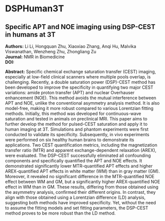 # DSPHuman3T
## Specific APT and NOE imaging using DSP-CEST in humans at 3T ##

**Authors:** Li Li, Hongquan Zhu, Xiaoxiao Zhang, Anqi Hu, Malvika Viswanathan, Wenzheng Zhu, Zhongliang Zu   
**Journal:** NMR in Biomedicine   
**DOI:**    

**Abstract:**
Specific chemical exchange saturation transfer (CEST) imaging, especially at low-field clinical scanners where multiple pools overlap, is challenging. Recently, a double saturation power (DSP)-CEST method has been developed to improve the specificity in quantifying two major CEST variations: amide proton transfer (APT) and nuclear Overhauser enhancement (NOE). This method avoids the mutual interference between APT and NOE, unlike the conventional asymmetry analysis method. It is also model-free, making it more robust compared to various Lorentzian fitting methods. Initially, this method was developed for continuous-wave saturation and tested in animals on preclinical MRI. This paper aims to further develop the method for pulsed-CEST saturation and apply it to human imaging at 3T. Simulations and phantom experiments were first conducted to validate its specificity. Subsequently, in vivo experiments were performed on six healthy human brains to demonstrate its applications. Two CEST quantification metrics, including the magnetization transfer ratio (MTR) and apparent exchange-dependent relaxation (AREX), were evaluated. The DSP-CEST successfully eliminated all confounding components and specifically quantified the APT and NOE effects. It demonstrated significantly lower MTR-quantified APT effects and higher AREX-quantified APT effects in white matter (WM) than in gray matter (GM). Moreover, it revealed no significant difference in the MTR-quantified NOE effect between WM and GM, but a significantly higher AREX-quantified NOE effect in WM than in GM. These results, differing from those obtained using the asymmetry analysis, confirmed their different origins. In contrast, they align with those obtained using a Lorentzian difference (LD) analysis, suggesting both methods have improved specificity. Yet, without the need to assume the fitting models and set fitting parameters, the DSP-CEST method proves to be more robust than the LD method.
